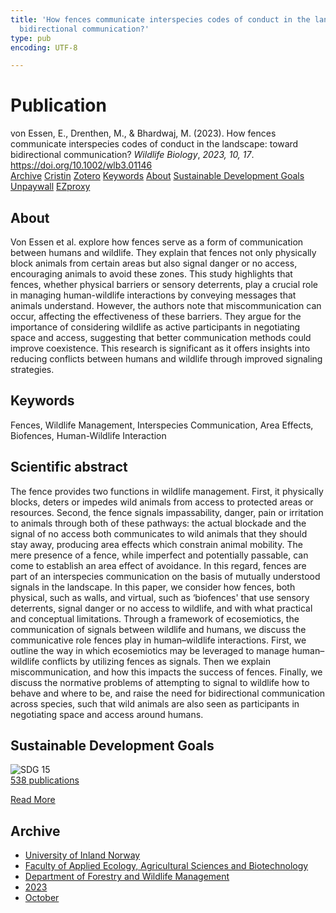 ```yaml
---
title: 'How fences communicate interspecies codes of conduct in the landscape: toward
  bidirectional communication?'
type: pub
encoding: UTF-8

---
```

<h1>Publication</h1>
<article id="csl-bib-container-UPRL8DJZ" class="csl-bib-container">
  <div class="csl-bib-body"> <div class="csl-entry">von Essen, E., Drenthen, M., &#38; Bhardwaj, M. (2023). How fences communicate interspecies codes of conduct in the landscape: toward bidirectional communication? <i>Wildlife Biology</i>, <i>2023, 10, 17</i>. <a href="https://doi.org/10.1002/wlb3.01146">https://doi.org/10.1002/wlb3.01146</a></div> </div>
  <div class="csl-bib-buttons">
    <a href="#taxonomy-article-UPRL8DJZ" alt="archive" class="csl-bib-button">Archive</a>
    <a href="https://app.cristin.no/results/show.jsf?id=2190588" alt="Cristin" class="csl-bib-button">Cristin</a>
    <a href="http://zotero.org/groups/5881554/items/UPRL8DJZ" alt="Zotero" class="csl-bib-button">Zotero</a>
    <a href="#keywords-article-UPRL8DJZ" alt="keywords" class="csl-bib-button">Keywords</a>
    <a href="#about-article-UPRL8DJZ" alt="about_pub" class="csl-bib-button">About</a>
    <a href="#sdg-article-UPRL8DJZ" alt="sdg" class="csl-bib-button">Sustainable Development Goals</a>
    <a href="https://onlinelibrary.wiley.com/doi/pdfdirect/10.1002/wlb3.01146" alt="Unpaywall" class="csl-bib-button">Unpaywall</a>
    <a href="https://onlinelibrary.wiley.com/doi/pdfdirect/10.1002/wlb3.01146" alt="EZproxy" class="csl-bib-button">EZproxy</a>
  </div>
  <div id="csl-bib-meta-container-UPRL8DJZ"></div>
</article>
<div id="csl-bib-meta-UPRL8DJZ" class="csl-bib-meta">
  <article id="about-article-UPRL8DJZ" class="about_pub-article">
    <h1>About</h1>
    Von Essen et al. explore how fences serve as a form of communication between humans and wildlife. They explain that fences not only physically block animals from certain areas but also signal danger or no access, encouraging animals to avoid these zones. This study highlights that fences, whether physical barriers or sensory deterrents, play a crucial role in managing human-wildlife interactions by conveying messages that animals understand. However, the authors note that miscommunication can occur, affecting the effectiveness of these barriers. They argue for the importance of considering wildlife as active participants in negotiating space and access, suggesting that better communication methods could improve coexistence. This research is significant as it offers insights into reducing conflicts between humans and wildlife through improved signaling strategies.
  </article>
  <article id="keywords-article-UPRL8DJZ" class="keywords-article">
    <h1>Keywords</h1>
    Fences, Wildlife Management, Interspecies Communication, Area Effects, Biofences, Human-Wildlife Interaction
  </article>
  <article id="abstract-article-UPRL8DJZ" class="abstract-article">
    <h1>Scientific abstract</h1>
    The fence provides two functions in wildlife management. First, it physically blocks, deters or impedes wild animals from access to protected areas or resources. Second, the fence signals impassability, danger, pain or irritation to animals through both of these pathways: the actual blockade and the signal of no access both communicates to wild animals that they should stay away, producing area effects which constrain animal mobility. The mere presence of a fence, while imperfect and potentially passable, can come to establish an area effect of avoidance. In this regard, fences are part of an interspecies communication on the basis of mutually understood signals in the landscape. In this paper, we consider how fences, both physical, such as walls, and virtual, such as ‘biofences' that use sensory deterrents, signal danger or no access to wildlife, and with what practical and conceptual limitations. Through a framework of ecosemiotics, the communication of signals between wildlife and humans, we discuss the communicative role fences play in human–wildlife interactions. First, we outline the way in which ecosemiotics may be leveraged to manage human–wildlife conflicts by utilizing fences as signals. Then we explain miscommunication, and how this impacts the success of fences. Finally, we discuss the normative problems of attempting to signal to wildlife how to behave and where to be, and raise the need for bidirectional communication across species, such that wild animals are also seen as participants in negotiating space and access around humans.
  </article>
  <article id="sdg-article-UPRL8DJZ" class="sdg-article">
    <h1>Sustainable Development Goals</h1>
    <div class="sdg-container"><div id="sdg15" class="sdg">
        <img src="{{< params subfolder >}}images/sdg/sdg15_en.png" class="image" alt="SDG 15">
        <div class="sdg-overlay">
          <a href="/en/archive/?key=?sdg=15#archive" class="sdg-publication-count"><span>538</span> publications</a>
          <p><a href="https://sdgs.un.org/goals/goal15" class="sdg-read-more">Read More</a></p>
        </div>
      </div></div>
  </article>
  <article id="taxonomy-article-UPRL8DJZ" class="taxonomy-article">
    <h1>Archive</h1>
    <ul>
      <li>
        <a href="/en/archive/?key=3DCRN523">University of Inland Norway</a>
      </li>
      <li>
        <a href="/en/archive/?key=T77LXH6D">Faculty of Applied Ecology, Agricultural Sciences and Biotechnology</a>
      </li>
      <li>
        <a href="/en/archive/?key=7TRARPE3">Department of Forestry and Wildlife Management</a>
      </li>
      <li>
        <a href="/en/archive/?key=WXLLSUEU">2023</a>
      </li>
      <li>
        <a href="/en/archive/?key=9CBJY7IQ">October</a>
      </li>
    </ul>
  </article>
</div>
